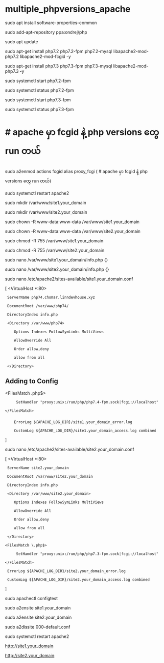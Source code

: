 # multiple_phpversions_apache

sudo apt install software-properties-common

sudo add-apt-repository ppa:ondrej/php

sudo apt update

sudo apt-get install php7.2 php7.2-fpm php7.2-mysql libapache2-mod-php7.2 libapache2-mod-fcgid -y

sudo apt-get install php7.3 php7.3-fpm php7.3-mysql libapache2-mod-php7.3 -y

sudo systemctl start php7.2-fpm

sudo systemctl status php7.2-fpm

sudo systemctl start php7.3-fpm

sudo systemctl status php7.3-fpm

# # apache မှာ fcgid နဲ့ php versions တွေ run တယ်

sudo a2enmod actions fcgid alias proxy_fcgi  ( # apache မှာ fcgid နဲ့ php versions တွေ run တယ်)

sudo systemctl restart apache2

sudo mkdir /var/www/site1.your_domain

sudo mkdir /var/www/site2.your_domain

sudo chown -R www-data:www-data /var/www/site1.your_domain

sudo chown -R www-data:www-data /var/www/site2.your_domain

sudo chmod -R 755 /var/www/site1.your_domain

sudo chmod -R 755 /var/www/site2.your_domain

sudo nano /var/www/site1.your_domain/info.php   {<?php phpinfo(); ?>}

sudo nano /var/www/site2.your_domain/info.php   {<?php phpinfo(); ?>}

sudo nano /etc/apache2/sites-available/site1.your_domain.conf

[
<VirtualHost *:80>

     ServerName php74.chomar.linndevhouse.xyz
     
     DocumentRoot /var/www/php74/
     
     DirectoryIndex info.php

     <Directory /var/www/php74>
     
        Options Indexes FollowSymLinks MultiViews
        
        AllowOverride All
        
        Order allow,deny
        
        allow from all
        
     </Directory>


## Adding to Config
<FilesMatch \.php$>

         SetHandler "proxy:unix:/run/php/php7.4-fpm.sock|fcgi://localhost"
         
    </FilesMatch>

###
    
    
        ErrorLog ${APACHE_LOG_DIR}/site1.your_domain_error.log
        
        CustomLog ${APACHE_LOG_DIR}/site1.your_domain_access.log combined
        
</VirtualHost>

]

sudo nano /etc/apache2/sites-available/site2.your_domain.conf

[
<VirtualHost *:80>

    
     ServerName site2.your_domain
     
     DocumentRoot /var/www/site2.your_domain
     
     DirectoryIndex info.php

     <Directory /var/www/site2.your_domain>
     
        Options Indexes FollowSymLinks MultiViews
        
        AllowOverride All
        
        Order allow,deny
        
        allow from all
        
     </Directory>

    <FilesMatch \.php$>
    
         SetHandler "proxy:unix:/run/php/php7.3-fpm.sock|fcgi://localhost"
         
    </FilesMatch>

     ErrorLog ${APACHE_LOG_DIR}/site2.your_domain_error.log
     
     CustomLog ${APACHE_LOG_DIR}/site2.your_domain_access.log combined
     
</VirtualHost>
]

sudo apachectl configtest

sudo a2ensite site1.your_domain

sudo a2ensite site2.your_domain

sudo a2dissite 000-default.conf

sudo systemctl restart apache2

http://site1.your_domain 

http://site2.your_domain
